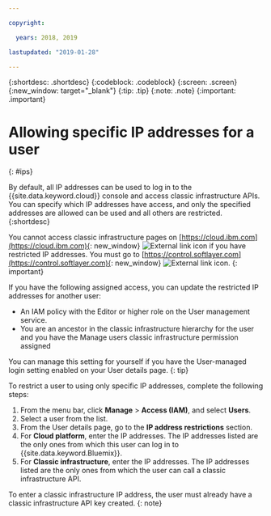 ```yaml
---

copyright:

  years: 2018, 2019

lastupdated: "2019-01-28"

---
```


{:shortdesc: .shortdesc}
{:codeblock: .codeblock}
{:screen: .screen}
{:new_window: target="_blank"}
{:tip: .tip}
{:note: .note}
{:important: .important}

# Allowing specific IP addresses for a user
{: #ips}

By default, all IP addresses can be used to log in to the {{site.data.keyword.cloud}} console and access classic infrastructure APIs. You can specify which IP addresses have access, and only the specified addresses are allowed can be used and all others are restricted.
{:shortdesc}

You cannot access classic infrastructure pages on [https://cloud.ibm.com](https://cloud.ibm.com){: new_window} ![External link icon](../icons/launch-glyph.svg "External link icon") if you have restricted IP addresses. You must go to [https://control.softlayer.com](https://control.softlayer.com){: new_window} ![External link icon](../icons/launch-glyph.svg "External link icon").
{: important}

If you have the following assigned access, you can update the restricted IP addresses for another user:

  * An IAM policy with the Editor or higher role on the User management service.
  * You are an ancestor in the classic infrastructure hierarchy for the user and you have the Manage users classic infrastructure permission assigned
  
You can manage this setting for yourself if you have the User-managed login setting enabled on your User details page.
{: tip}

To restrict a user to using only specific IP addresses, complete the following steps: 

1. From the menu bar, click **Manage** &gt; **Access (IAM)**, and select **Users**. 
2. Select a user from the list.
3. From the User details page, go to the **IP address restrictions** section. 
4. For **Cloud platform**, enter the IP addresses. The IP addresses listed are the only ones from which this user can log in to {{site.data.keyword.Bluemix}}.
5. For **Classic infrastructure**, enter the IP addresses. The IP addresses listed are the only ones from which the user can call a classic infrastructure API. 
  
  To enter a classic infrastructure IP address, the user must already have a classic infrastructure API key created.
  {: note}
 


